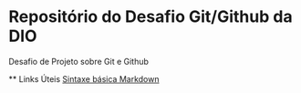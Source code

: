 # Repositório do Desafio Git/Github da DIO
Desafio de Projeto sobre Git e Github

** Links Úteis
[Sintaxe básica Markdown](https://www.markdownguide.org/basic-syntax/)
